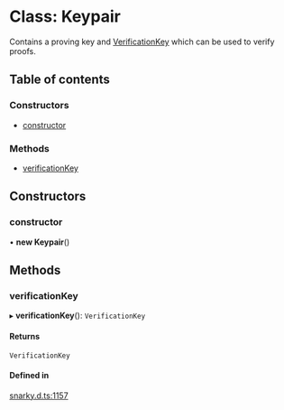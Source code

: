 # Class: Keypair

Contains a proving key and [VerificationKey](VerificationKey.md) which can be used to verify proofs.

## Table of contents

### Constructors

- [constructor](Keypair.md#constructor)

### Methods

- [verificationKey](Keypair.md#verificationkey)

## Constructors

### constructor

• **new Keypair**()

## Methods

### verificationKey

▸ **verificationKey**(): `VerificationKey`

#### Returns

`VerificationKey`

#### Defined in

[snarky.d.ts:1157](https://github.com/o1-labs/snarkyjs/blob/33a9946/src/snarky.d.ts#L1157)
